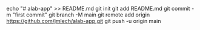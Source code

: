 echo "# alab-app" >> README.md
git init
git add README.md
git commit -m "first commit"
git branch -M main
git remote add origin https://github.com/jmlech/alab-app.git
git push -u origin main